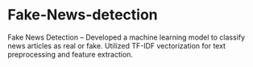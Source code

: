 # Fake-News-detection
Fake News Detection – Developed a machine learning model to classify news articles as real or fake. Utilized TF-IDF vectorization for text preprocessing and feature extraction.

